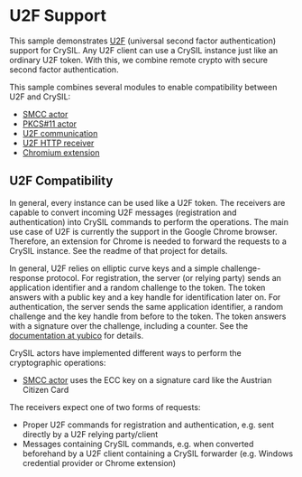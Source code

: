 # U2F Support

This sample demonstrates [U2F](https://www.yubico.com/applications/fido/) (universal second factor authentication) support for CrySIL. Any U2F client can use a CrySIL instance just like an ordinary U2F token. With this, we combine remote crypto with secure second factor authentication.

This sample combines several modules to enable compatibility between U2F and CrySIL:

* [SMCC actor](./../../modules/actors/java/smcc/)
* [PKCS#11 actor](./../../modules/actors/java/u2f-pkcs11/)
* [U2F communication](./../../modules/communications/java/u2f-commons/)
* [U2F HTTP receiver](./../../modules/communications/java/u2f-http-json-receiver/)
* [Chromium extension](./../../modules/others/chromium/)

## U2F Compatibility

In general, every instance can be used like a U2F token. The receivers are capable to convert incoming U2F messages (registration and authentication) into CrySIL commands to perform the operations. The main use case of U2F is currently the support in the Google Chrome browser. Therefore, an extension for Chrome is needed to forward the requests to a CrySIL instance. See the readme of that project for details.

In general, U2F relies on elliptic curve keys and a simple challenge-response protocol. For registration, the server (or relying party) sends an application identifier and a random challenge to the token. The token answers with a public key and a key handle for identification later on. For authentication, the server sends the same application identifier, a random challenge and the key handle from before to the token. The token answers with a signature over the challenge, including a counter. See the [documentation at yubico](https://developers.yubico.com/U2F/Protocol_details/Overview.html) for details.

CrySIL actors have implemented different ways to perform the cryptographic operations:

* [SMCC actor](./../../modules/actors/java/smcc/) uses the ECC key on a signature card like the Austrian Citizen Card

The receivers expect one of two forms of requests:

* Proper U2F commands for registration and authentication, e.g. sent directly by a U2F relying party/client
* Messages containing CrySIL commands, e.g. when converted beforehand by a U2F client containing a CrySIL forwarder (e.g. Windows credential provider or Chrome extension)
